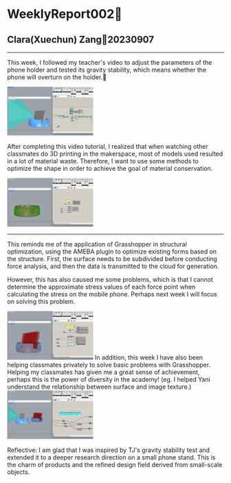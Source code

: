 # WeeklyReport002🧐

## Clara(Xuechun) Zang💭20230907

---

This week, I followed my teacher's video to adjust the parameters of the phone holder and tested its gravity stability, which means whether the phone will overturn on the holder.🥳

<img width="200" alt="first try" src="assets/w3001.png">

After completing this video tutorial, I realized that when watching other classmates do 3D printing in the makerspace, most of models used resulted in a lot of material waste. Therefore, I want to use some methods to optimize the shape in order to achieve the goal of material conservation.

<img width="200" alt="first try" src="assets/w3002.png">

---

This reminds me of the application of Grasshopper in structural optimization, using the AMEBA plugin to optimize existing forms based on the structure. First, the surface needs to be subdivided before conducting force analysis, and then the data is transmitted to the cloud for generation.

However, this has also caused me some problems, which is that I cannot determine the approximate stress values of each force point when calculating the stress on the mobile phone. Perhaps next week I will focus on solving this problem.

<img width="200" alt="first try" src="assets/w3003.png">
In addition, this week I have also been helping classmates privately to solve basic problems with Grasshopper. Helping my classmates has given me a great sense of achievement, perhaps this is the power of diversity in the academy! (eg. I helped Yani understand the relationship between surface and image texture.)

<img width="200" alt="first try" src="assets/w3004.png">

Reflective: I am glad that I was inspired by TJ's gravity stability test and extended it to a deeper research direction on a small phone stand. This is the charm of products and the refined design field derived from small-scale objects.

